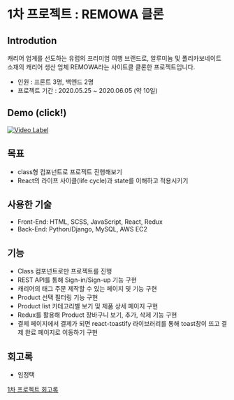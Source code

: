 # 1차 프로젝트 : REMOWA 클론

## Introdution
캐리어 업계를 선도하는 유럽의 프리미엄 여행 브랜드로, 알루미늄 및 폴리카보네이트 소재의 캐리어  생산 업체 REMOWA라는 사이트클 클론한 프로젝트입니다.
- 인원 : 프론트 3명, 백엔드 2명
- 프로젝트 기간 : 2020.05.25 ~ 2020.06.05 (약 10일)

## Demo (click!)
[![Video Label](https://upload.wikimedia.org/wikipedia/commons/6/6e/RIMOWA_Logo.svg)](https://youtu.be/YoZs_drvS9g
)

## 목표
- class형 컴포넌트로 프로젝트 진행해보기
- React의 라이프 사이클(life cycle)과 state를 이해하고 적용시키기


## 사용한 기술
- Front-End: HTML, SCSS, JavaScript, React, Redux
- Back-End: Python/Django, MySQL, AWS EC2


## 기능
- Class 컴포넌트로만 프로젝트를 진행
- REST API를 통해 Sign-in/Sign-up 기능 구현
- 캐리어의 태그 주문 제작할 수 있는 페이지 및 기능 구현
- Product  선택 필터링 기능 구현
- Product list 카테고리별 보기 및 제품 상세 페이지 구현
- Redux를 활용해 Product 장바구니 보기, 추가, 삭제 기능 구현
- 결제 페이지에서 결제가 되면 react-toastify 라이브러리를 통해 toast창이 뜨고 결제 완료 페이지로 이동하기 구현

## 회고록
- 임정택

[1차 프로젝트 회고록](https://ljtaek2.tistory.com/116?category=891394)
